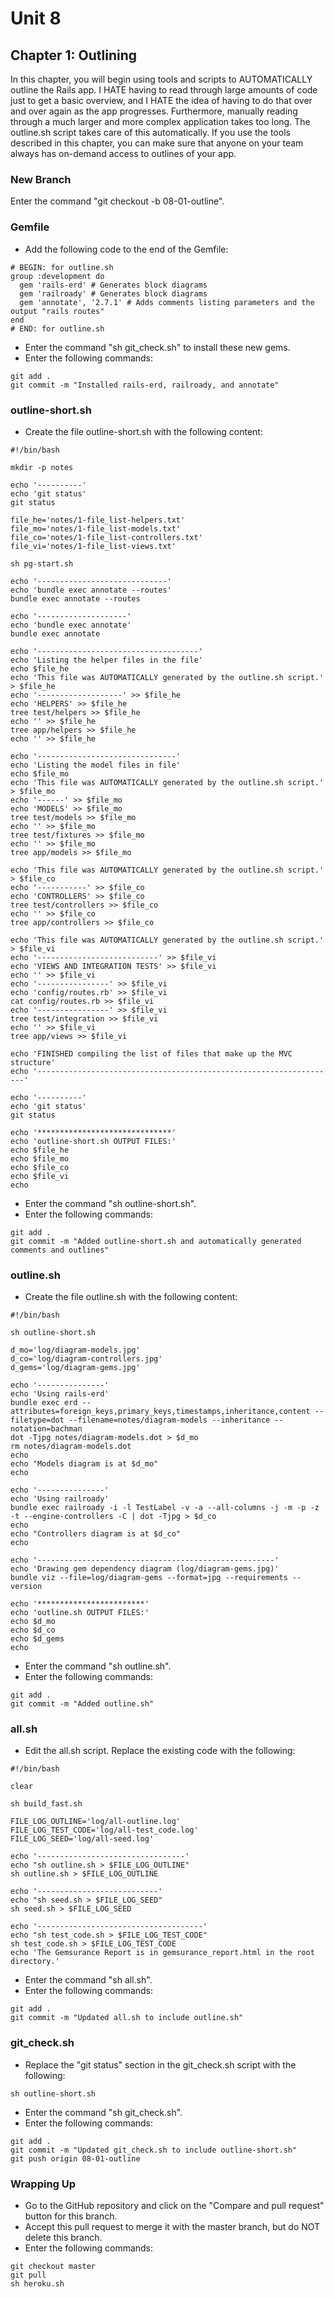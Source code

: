 # Unit 8
## Chapter 1: Outlining

In this chapter, you will begin using tools and scripts to AUTOMATICALLY outline the Rails app.  I HATE having to read through large amounts of code just to get a basic overview, and I HATE the idea of having to do that over and over again as the app progresses.  Furthermore, manually reading through a much larger and more complex application takes too long.  The outline.sh script takes care of this automatically.  If you use the tools described in this chapter, you can make sure that anyone on your team always has on-demand access to outlines of your app.

### New Branch
Enter the command "git checkout -b 08-01-outline".

### Gemfile
* Add the following code to the end of the Gemfile:
```
# BEGIN: for outline.sh
group :development do
  gem 'rails-erd' # Generates block diagrams
  gem 'railroady' # Generates block diagrams
  gem 'annotate', '2.7.1' # Adds comments listing parameters and the output "rails routes"
end
# END: for outline.sh
```
* Enter the command "sh git_check.sh" to install these new gems.
* Enter the following commands:
```
git add .
git commit -m "Installed rails-erd, railroady, and annotate"
```
### outline-short.sh
* Create the file outline-short.sh with the following content:
```
#!/bin/bash

mkdir -p notes

echo '----------'
echo 'git status'
git status

file_he='notes/1-file_list-helpers.txt'
file_mo='notes/1-file_list-models.txt'
file_co='notes/1-file_list-controllers.txt'
file_vi='notes/1-file_list-views.txt'

sh pg-start.sh

echo '-----------------------------'
echo 'bundle exec annotate --routes'
bundle exec annotate --routes

echo '--------------------'
echo 'bundle exec annotate'
bundle exec annotate

echo '------------------------------------'
echo 'Listing the helper files in the file'
echo $file_he
echo 'This file was AUTOMATICALLY generated by the outline.sh script.' > $file_he
echo '-------------------' >> $file_he
echo 'HELPERS' >> $file_he
tree test/helpers >> $file_he
echo '' >> $file_he
tree app/helpers >> $file_he
echo '' >> $file_he

echo '-------------------------------'
echo 'Listing the model files in file'
echo $file_mo
echo 'This file was AUTOMATICALLY generated by the outline.sh script.' > $file_mo
echo '------' >> $file_mo
echo 'MODELS' >> $file_mo
tree test/models >> $file_mo
echo '' >> $file_mo
tree test/fixtures >> $file_mo
echo '' >> $file_mo
tree app/models >> $file_mo

echo 'This file was AUTOMATICALLY generated by the outline.sh script.' > $file_co
echo '-----------' >> $file_co
echo 'CONTROLLERS' >> $file_co
tree test/controllers >> $file_co
echo '' >> $file_co
tree app/controllers >> $file_co

echo 'This file was AUTOMATICALLY generated by the outline.sh script.' > $file_vi
echo '---------------------------' >> $file_vi
echo 'VIEWS AND INTEGRATION TESTS' >> $file_vi
echo '' >> $file_vi
echo '----------------' >> $file_vi
echo 'config/routes.rb' >> $file_vi
cat config/routes.rb >> $file_vi
echo '----------------' >> $file_vi
tree test/integration >> $file_vi
echo '' >> $file_vi
tree app/views >> $file_vi

echo 'FINISHED compiling the list of files that make up the MVC structure'
echo '-------------------------------------------------------------------'

echo '----------'
echo 'git status'
git status

echo '******************************'
echo 'outline-short.sh OUTPUT FILES:'
echo $file_he
echo $file_mo
echo $file_co
echo $file_vi
echo
```
* Enter the command "sh outline-short.sh".
* Enter the following commands:
```
git add .
git commit -m "Added outline-short.sh and automatically generated comments and outlines"
```

### outline.sh
* Create the file outline.sh with the following content:
```
#!/bin/bash

sh outline-short.sh

d_mo='log/diagram-models.jpg'
d_co='log/diagram-controllers.jpg'
d_gems='log/diagram-gems.jpg'

echo '---------------'
echo 'Using rails-erd'
bundle exec erd --attributes=foreign_keys,primary_keys,timestamps,inheritance,content --filetype=dot --filename=notes/diagram-models --inheritance --notation=bachman
dot -Tjpg notes/diagram-models.dot > $d_mo
rm notes/diagram-models.dot
echo
echo "Models diagram is at $d_mo"
echo

echo '---------------'
echo 'Using railroady'
bundle exec railroady -i -l TestLabel -v -a --all-columns -j -m -p -z -t --engine-controllers -C | dot -Tjpg > $d_co
echo
echo "Controllers diagram is at $d_co"
echo

echo '-----------------------------------------------------'
echo 'Drawing gem dependency diagram (log/diagram-gems.jpg)'
bundle viz --file=log/diagram-gems --format=jpg --requirements --version

echo '************************'
echo 'outline.sh OUTPUT FILES:'
echo $d_mo
echo $d_co
echo $d_gems
echo
```
* Enter the command "sh outline.sh".
* Enter the following commands:
```
git add .
git commit -m "Added outline.sh"
```

### all.sh
* Edit the all.sh script.  Replace the existing code with the following:
```
#!/bin/bash

clear

sh build_fast.sh

FILE_LOG_OUTLINE='log/all-outline.log'
FILE_LOG_TEST_CODE='log/all-test_code.log'
FILE_LOG_SEED='log/all-seed.log'

echo '---------------------------------'
echo "sh outline.sh > $FILE_LOG_OUTLINE"
sh outline.sh > $FILE_LOG_OUTLINE

echo '---------------------------'
echo "sh seed.sh > $FILE_LOG_SEED"
sh seed.sh > $FILE_LOG_SEED

echo '-------------------------------------'
echo "sh test_code.sh > $FILE_LOG_TEST_CODE"
sh test_code.sh > $FILE_LOG_TEST_CODE
echo 'The Gemsurance Report is in gemsurance_report.html in the root directory.'
```
* Enter the command "sh all.sh".
* Enter the following commands:
```
git add .
git commit -m "Updated all.sh to include outline.sh"
```

### git_check.sh
* Replace the "git status" section in the git_check.sh script with the following:
```
sh outline-short.sh
```
* Enter the command "sh git_check.sh".
* Enter the following commands:
```
git add .
git commit -m "Updated git_check.sh to include outline-short.sh"
git push origin 08-01-outline
```

### Wrapping Up
* Go to the GitHub repository and click on the "Compare and pull request" button for this branch.
* Accept this pull request to merge it with the master branch, but do NOT delete this branch.
* Enter the following commands:
```
git checkout master
git pull
sh heroku.sh
```
